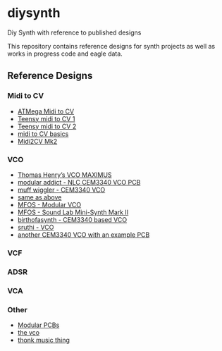 # diysynth
Diy Synth with reference to published designs

This repository contains reference designs for synth projects as well as works in progress code and eagle data.


## Reference Designs

### Midi to CV

* [ATMega Midi to CV](https://github.com/jbeuckm/atmega_midi_cv_monosynth)
* [Teensy midi to CV 1](https://github.com/elkayem/usbMIDI2CV_MC)
* [Teensy midi to CV 2](http://www.marc-nostromo.com/midi-control-for-the-monotron-using-a-teensy-3-0/)
* [midi to CV basics](http://www.kentonuk.com/info/midi-cv-info.shtml)
* [Midi2CV Mk2](https://midisizer.com/midi2cv-mk2/)


### VCO

* [Thomas Henry’s VCO MAXIMUS](http://www.synthdiy.fonitronik.de/PDF/TH-VCO-MAXIMUS-doc-v1.pdf)
* [modular addict - NLC CEM3340 VCO PCB](https://modularaddict.com/parts/pcbs/nlc-cem3340-pcb)
* [muff wiggler - CEM3340 VCO](https://www.muffwiggler.com/forum/viewtopic.php?t=170054&highlight=)
* [same as above](https://www.dsl-man.de/display/CHECKMATE/CEM3340+VCO)
* [MFOS - Modular VCO](http://musicfromouterspace.com/analogsynth_new/VCO20120618REV0/VCO20120618REV0.html)
* [MFOS - Sound Lab Mini-Synth Mark II](http://musicfromouterspace.com/analogsynth_new/SOUNDLABMINIMARKII/page1.php)
* [birthofasynth - CEM3340 based VCO](http://www.birthofasynth.com/Thomas_Henry/Pages/VCO_Maximus-Detail.html#VCO%20Maximus)
* [sruthi - VCO](https://mutable-instruments.net/archive/shruthi/build/)
* [another CEM3340 VCO with an example PCB](https://modularaddict.com/nlc-cem3340-pcb)

### VCF

### ADSR

### VCA

### Other

* [Modular PCBs](https://modularaddict.com/parts/pcbs)
* [the vco](http://secretlifeofsynthesizers.com/the-vco/)
* [thonk music thing](https://www.thonk.co.uk/shop/music-thing-modular-simple-eq-full-kit/)

